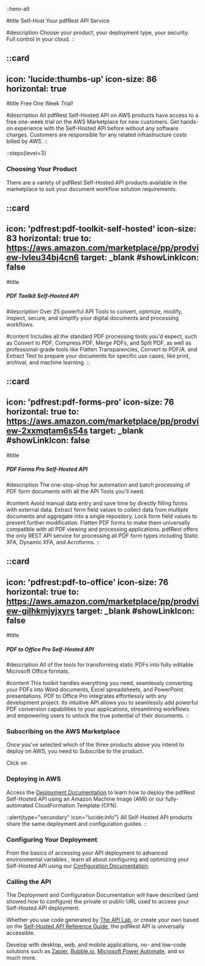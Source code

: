 ::hero-alt

#title
Self-Host Your pdfRest API Service

#description
Choose your product, your deployment type, your security. Full control in your cloud.
::

::card
---
icon: 'lucide:thumbs-up'
icon-size: 86
horizontal: true
---

#title
Free One Week Trial!

#description
All pdfRest Self-Hosted API on AWS products have access to a free one-week trial on the AWS Marketplace for new customers. Get hands-on experience with the Self-Hosted API before without any software charges. Customers are responsible for any related infrastructure costs billed by AWS.
::
<br>


::steps{level=3}


### Choosing Your Product

There are a variety of pdfRest Self-Hosted API products available in the marketplace to suit your document workflow solution requirements.

::card
---
icon: 'pdfrest:pdf-toolkit-self-hosted'
icon-size: 83
horizontal: true
to: https://aws.amazon.com/marketplace/pp/prodview-lvleu34bj4cn6
target: _blank
#showLinkIcon: false
---

#title
##### PDF Toolkit Self-Hosted API

#description
Over 25 powerful API Tools to convert, optimize, modify, inspect, secure, and simplify your digital documents and processing workflows.

#content
Includes all the standard PDF processing tools you'd expect, such as Convert to PDF, Compress PDF, Merge PDFs, and Split PDF, as well as professional-grade tools like Flatten Transparencies, Convert to PDF/A, and Extract Text to prepare your documents for specific use cases, like print, archival, and machine learning.
::



::card
---
icon: 'pdfrest:pdf-forms-pro'
icon-size: 76
horizontal: true
to: https://aws.amazon.com/marketplace/pp/prodview-2xxmqtam6s54s
target: _blank
#showLinkIcon: false
---

#title
##### PDF Forms Pro Self-Hosted API

#description
The one-stop-shop for automation and batch processing of PDF form documents with all the API Tools you'll need.

#content
 Avoid manual data entry and save time by directly filling forms with external data. Extract form field values to collect data from multiple documents and aggregate into a single repository. Lock form field values to prevent further modification. Flatten PDF forms to make them universally compatible with all PDF viewing and processing applications. pdfRest offers the only REST API service for processing all PDF form types including Static XFA, Dynamic XFA, and Acroforms.
::



::card
---
icon: 'pdfrest:pdf-to-office'
icon-size: 76
horizontal: true
to: https://aws.amazon.com/marketplace/pp/prodview-gilhkmjyjxyrs
target: _blank
#showLinkIcon: false
---

#title
##### PDF to Office Pro Self-Hosted API

#description
All of the tools for transforming static PDFs into fully editable Microsoft Office formats.

#content
This toolkit handles everything you need, seamlessly converting your PDFs into Word documents, Excel spreadsheets, and PowerPoint presentations. PDF to Office Pro integrates effortlessly with any development project. Its intuitive API allows you to seamlessly add powerful PDF conversion capabilities to your applications, streamlining workflows and empowering users to unlock the true potential of their documents.
::

### Subscribing on the AWS Marketplace

Once you've selected which of the three products above you intend to deploy on AWS, you need to Subscribe to the product.

Click on

### Deploying in AWS

Access the [Deployment Documentation](/self-hosted-api-on-aws/deploy-on-aws/) to learn how to deploy the pdfRest Self-Hosted API using an Amazon Machine Image (AMI) or our fully-automated CloudFormation Template (CFN).


::alert{type="secondary" icon="lucide:info"}
All Self-Hosted API products share the same deployment and configuration guides.
::

### Configuring Your Deployment

From the basics of accessing your API deployment to advanced environmental variables , learn all about configuring and optimizing your Self-Hosted API using our [Configuration Documentation](/self-hosted-api-on-aws/configure-aws-deployment/).

### Calling the API

The Deployment and Configuration Documentation will have described (and showed how to configure) the private or public URL used to access your Self-Hosted API deployment.

Whether you use code generated by [The API Lab](https://pdfrest.com/apilab/), or create your own based on the [Self-Hosted API Reference Guide](https://pdfrest.com/pdf-toolkit-self-hosted-reference/), the pdfRest API is universally accessible.

Develop with desktop, web, and mobile applications, no- and low-code solutions such as [Zapier](https://zapier.com/), [Bubble.io](https://bubble.io), [Microsoft Power Automate](https://www.microsoft.com/en-us/power-platform/products/power-automate), and so much more.
